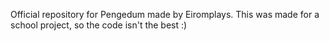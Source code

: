 Official repository for Pengedum made by Eiromplays.
This was made for a school project, so the code isn't the best :)
